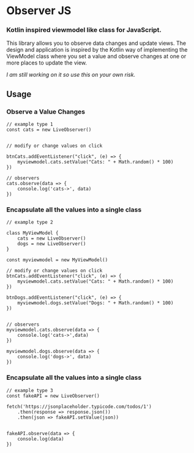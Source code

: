 # Observer JS

### Kotlin inspired viewmodel like class for JavaScript.  

This library allows you to observe data changes and update views. The design and application is inspired by the Kotlin way of implementing the ViewModel class where you set a value and observe changes at one or more places to update the view. 

_I am still working on it so use this on your own risk._

## Usage

### Observe a Value Changes

```
// example type 1 
const cats = new LiveObserver() 


// modify or change values on click

btnCats.addEventListener("click", (e) => {
    myviewmodel.cats.setValue("Cats: " + Math.random() * 100) 
})

// observers 
cats.observe(data => { 
    console.log('cats->', data)
})

```

### Encapsulate all the values into a single class 

```
// example type 2

class MyViewModel {
    cats = new LiveObserver()
    dogs = new LiveObserver() 
} 

const myviewmodel = new MyViewModel()

// modify or change values on click
btnCats.addEventListener("click", (e) => {
    myviewmodel.cats.setValue("Cats: " + Math.random() * 100) 
})

btnDogs.addEventListener("click", (e) => {
    myviewmodel.dogs.setValue("Dogs: " + Math.random() * 100) 
})


// observers 
myviewmodel.cats.observe(data => { 
    console.log('cats->',data)
})

myviewmodel.dogs.observe(data => { 
    console.log('dogs->', data)
})

```

### Encapsulate all the values into a single class 

```
// example type 3
const fakeAPI = new LiveObserver()

fetch('https://jsonplaceholder.typicode.com/todos/1')
    .then(response => response.json())
    .then(json => fakeAPI.setValue(json))


fakeAPI.observe(data => {
    console.log(data) 
})

```